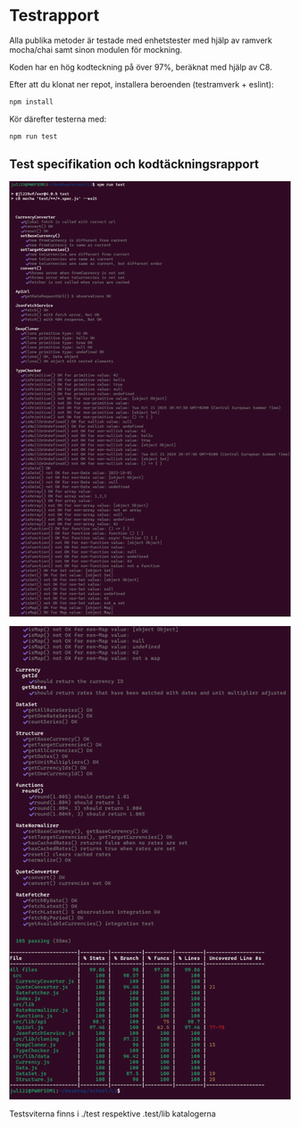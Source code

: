 # Testrapport

Alla publika metoder är testade med enhetstester med hjälp av ramverk mocha/chai samt sinon modulen för mockning.

Koden har en hög kodteckning på över 97%, beräknat med hjälp av C8.   

Efter att du klonat ner repot, installera beroenden (testramverk + eslint):  

```bash
npm install
```

Kör därefter testerna med:

```bash
npm run test
```

## Test specifikation och kodtäckningsrapport

![test specification part 1](img/test-spec1.png)

![test specification part 2](img/test-spec2.png)


Testsviterna finns i ./test respektive .test/lib katalogerna
